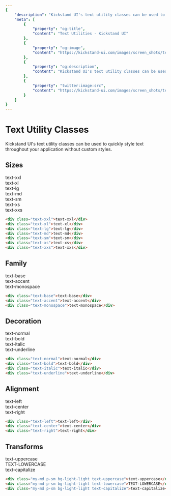 ```yaml
---
{
    "description": "Kickstand UI's text utility classes can be used to quickly style text throughout your application without custom styles.",
    "meta": [
        {
            "property": "og:title",
            "content": "Text Utilities - Kickstand UI"
        },
        {
            "property": "og:image",
            "content": "https://kickstand-ui.com/images/screen_shots/text.png"
        },
        {
            "property": "og:description",
            "content": "Kickstand UI's text utility classes can be used to quickly style text throughout your application without custom styles."
        },
        {
            "property": "twitter:image:src",
            "content": "https://kickstand-ui.com/images/screen_shots/text.png"
        }
    ]
}
---
```


# Text Utility Classes

Kickstand UI's text utility classes can be used to quickly style text throughout your application without custom styles.

## Sizes

<div class="my-xl">
    <div class="text-xxl">text-xxl</div>
    <div class="text-xl">text-xl</div>
    <div class="text-lg">text-lg</div>
    <div class="text-md">text-md</div>
    <div class="text-sm">text-sm</div>
    <div class="text-xs">text-xs</div>
    <div class="text-xxs">text-xxs</div>
</div>

```html
<div class="text-xxl">text-xxl</div>
<div class="text-xl">text-xl</div>
<div class="text-lg">text-lg</div>
<div class="text-md">text-md</div>
<div class="text-sm">text-sm</div>
<div class="text-xs">text-xs</div>
<div class="text-xxs">text-xxs</div>
```

## Family

<div class="my-xl">
    <div class="text-base">text-base</div>
    <div class="text-accent">text-accent</div>
    <div class="text-monospace">text-monospace</div>
</div>

```html
<div class="text-base">text-base</div>
<div class="text-accent">text-accent</div>
<div class="text-monospace">text-monospace</div>
```

## Decoration

<div class="my-xl">
    <div class="my-md text-normal">text-normal</div>
    <div class="my-md text-bold">text-bold</div>
    <div class="my-md text-italic">text-italic</div>
    <div class="my-md text-underline">text-underline</div>
</div>

```html
<div class="text-normal">text-normal</div>
<div class="text-bold">text-bold</div>
<div class="text-italic">text-italic</div>
<div class="text-underline">text-underline</div>
```

## Alignment

<div class="my-xl">
    <div class="my-md p-sm bg-light-light text-left">text-left</div>
    <div class="my-md p-sm bg-light-light text-center">text-center</div>
    <div class="my-md p-sm bg-light-light text-right">text-right</div>
</div>

```html
<div class="text-left">text-left</div>
<div class="text-center">text-center</div>
<div class="text-right">text-right</div>
```

## Transforms

<div class="my-xl">
    <div class="my-md p-sm bg-light-light text-uppercase">text-uppercase</div>
    <div class="my-md p-sm bg-light-light text-lowercase">TEXT-LOWERCASE</div>
    <div class="my-md p-sm bg-light-light text-capitalize">text-capitalize</div>
</div>

```html
<div class="my-md p-sm bg-light-light text-uppercase">text-uppercase</div>
<div class="my-md p-sm bg-light-light text-lowercase">TEXT-LOWERCASE</div>
<div class="my-md p-sm bg-light-light text-capitalize">text-capitalize</div>
```

